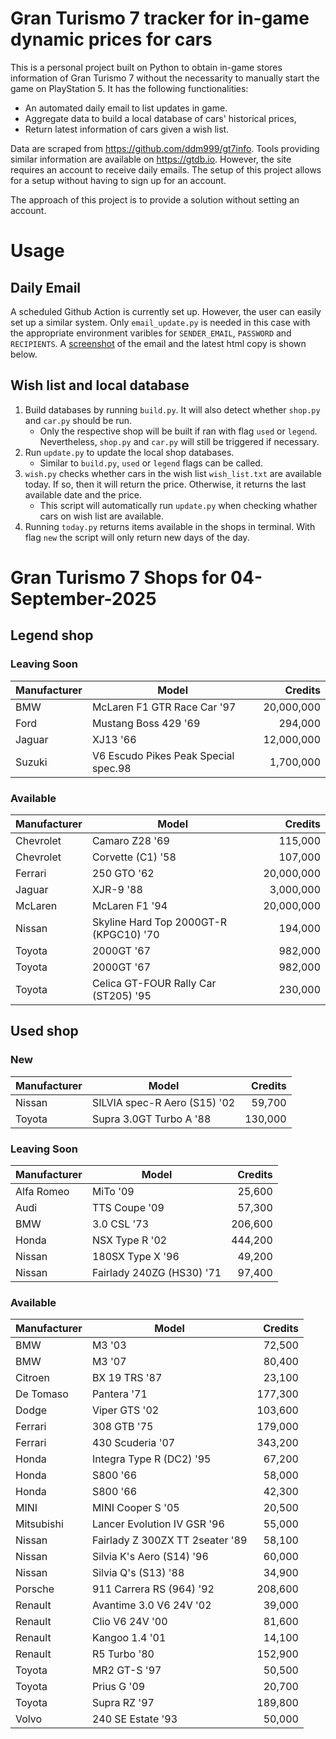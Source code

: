 # Gran Turismo 7 tracker for in-game dynamic prices for cars

This is a personal project built on Python to obtain in-game stores information of Gran Turismo 7 without the necessarity to manually start the game on PlayStation 5. It has the following functionalities:

- An automated daily email to list updates in game.
- Aggregate data to build a local database of cars' historical prices,
- Return latest information of cars given a wish list.

Data are scraped from https://github.com/ddm999/gt7info. Tools providing similar information are available on https://gtdb.io. However, the site requires an account to receive daily emails. The setup of this project allows for a setup without having to sign up for an account.

The approach of this project is to provide a solution without setting an account.

# Usage

## Daily Email

A scheduled Github Action is currently set up. However, the user can easily set up a similar system. Only `email_update.py` is needed in this case with the appropriate environment varibles for `SENDER_EMAIL`, `PASSWORD` and `RECIPIENTS`. A [screenshot](https://raw.githubusercontent.com/marcohoucheng/Gran-Turismo-7-Price-Tracker/main/data/email_screenshot.png) of the email and the latest html copy is shown below.

## Wish list and local database

1. Build databases by running `build.py`. It will also detect whether `shop.py` and `car.py` should be run.
    - Only the respective shop will be built if ran with flag `used` or `legend`. Nevertheless, `shop.py` and `car.py` will still be triggered if necessary.
2. Run `update.py` to update the local shop databases.
    - Similar to `build.py`, `used` or `legend` flags can be called.
3. `wish.py` checks whether cars in the wish list `wish_list.txt` are available today. If so, then it will return the price. Otherwise, it returns the last available date and the price.
    - This script will automatically run `update.py` when checking whather cars on wish list are available.
4. Running `today.py` returns items available in the shops in terminal. With flag `new` the script will only return new days of the day.


# Gran Turismo 7 Shops for 04-September-2025



## Legend shop

### Leaving Soon
 | Manufacturer | Model | Credits |
 | --- | --- | --: |
|BMW|McLaren F1 GTR Race Car '97|20,000,000|
|Ford|Mustang Boss 429 '69|294,000|
|Jaguar|XJ13 '66|12,000,000|
|Suzuki|V6 Escudo Pikes Peak Special spec.98|1,700,000|

### Available
 | Manufacturer | Model | Credits |
 | --- | --- | --: |
|Chevrolet|Camaro Z28 '69|115,000|
|Chevrolet|Corvette (C1) '58|107,000|
|Ferrari|250 GTO '62|20,000,000|
|Jaguar|XJR-9 '88|3,000,000|
|McLaren|McLaren F1 '94|20,000,000|
|Nissan|Skyline Hard Top 2000GT-R (KPGC10) '70|194,000|
|Toyota|2000GT '67|982,000|
|Toyota|2000GT '67|982,000|
|Toyota|Celica GT-FOUR Rally Car (ST205) '95|230,000|


## Used shop

### New
 | Manufacturer | Model | Credits |
 | --- | --- | --: |
|Nissan|SILVIA spec-R Aero (S15) '02|59,700|
|Toyota|Supra 3.0GT Turbo A '88|130,000|

### Leaving Soon
 | Manufacturer | Model | Credits |
 | --- | --- | --: |
|Alfa Romeo|MiTo '09|25,600|
|Audi|TTS Coupe '09|57,300|
|BMW|3.0 CSL '73|206,600|
|Honda|NSX Type R '02|444,200|
|Nissan|180SX Type X '96|49,200|
|Nissan|Fairlady 240ZG (HS30) '71|97,400|

### Available
 | Manufacturer | Model | Credits |
 | --- | --- | --: |
|BMW|M3 '03|72,500|
|BMW|M3 '07|80,400|
|Citroen|BX 19 TRS '87|23,100|
|De Tomaso|Pantera '71|177,300|
|Dodge|Viper GTS '02|103,600|
|Ferrari|308 GTB '75|179,000|
|Ferrari|430 Scuderia '07|343,200|
|Honda|Integra Type R (DC2) '95|67,200|
|Honda|S800 '66|58,000|
|Honda|S800 '66|42,300|
|MINI|MINI Cooper S '05|20,500|
|Mitsubishi|Lancer Evolution IV GSR '96|55,000|
|Nissan|Fairlady Z 300ZX TT 2seater '89|58,100|
|Nissan|Silvia K's Aero (S14) '96|60,000|
|Nissan|Silvia Q's (S13) '88|34,900|
|Porsche|911 Carrera RS (964) '92|208,600|
|Renault|Avantime 3.0 V6 24V '02|39,000|
|Renault|Clio V6 24V '00|81,600|
|Renault|Kangoo 1.4 '01|14,100|
|Renault|R5 Turbo '80|152,900|
|Toyota|MR2 GT-S '97|50,500|
|Toyota|Prius G '09|20,700|
|Toyota|Supra RZ '97|189,800|
|Volvo|240 SE Estate '93|50,000|
